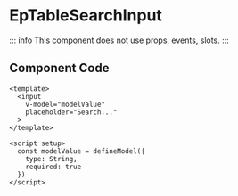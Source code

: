 # EpTableSearchInput




::: info
This component does not use props, events, slots.
:::

## Component Code

```vue
<template>
  <input
    v-model="modelValue"
    placeholder="Search..."
  >
</template>

<script setup>
  const modelValue = defineModel({
    type: String,
    required: true
  })
</script>

```